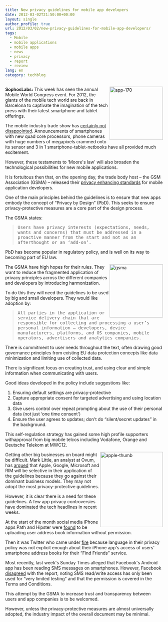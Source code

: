 ```yaml
---
title: New privacy guidelines for mobile app developers
date: 2012-03-02T21:50:00+00:00
layout: single
author_profile: true
url: 2012/03/02/new-privacy-guidelines-for-mobile-app-developers/
tags:
  - Mobile
  - mobile applications
  - mobile apps
  - news
  - privacy
  - report
  - review
lang: en
category: techblog
---
```

[<img title="app-170" border="0" alt="app-170" align="right" src="http://lh4.ggpht.com/-pljwfaGnZSc/T1E5ONSat8I/AAAAAAAAFB8/bYNuhYSAldU/app-170_thumb%25255B1%25255D.jpg?imgmax=800" width="170" height="170" />](http://lh6.ggpht.com/-irF_O_RVIcA/T1E5Ei--uXI/AAAAAAAAFB0/24QJzTqA4Ag/s1600-h/app-170%25255B3%25255D.jpg)**SophosLabs:** This week has seen the annual Mobile World Congress event. For 2012, the giants of the mobile tech world are back in Barcelona to captivate the imagination of the tech press with their latest smartphone and tablet offerings. 

The mobile industry trade show has [certainly not disappointed](http://reviews.cnet.com/mobile-world-congress/). Announcements of smartphones with new quad core processors, phone cameras with huge numbers of megapixels crammed onto its sensor and 3 in 1 smartphone-tablet-netbooks have all provided much excitement. 

However, these testaments to &#8216;Moore's law' will also broaden the technological possibilities for new mobile applications. 

It is fortuitous then that, on the opening day, the trade body host &#8211; the GSM Association (GSMA) &#8211; released their [privacy enhancing standards](http://www.gsma.com/documents/privacy-design-guidelines-for-mobile-application-development/20008) for mobile application developers. 

One of the main principles behind the guidelines is to ensure that new apps embody the concept of &#8220;Privacy by Design&#8221; (PbD). This seeks to ensure privacy-protective measures are a core part of the design process. 

The GSMA states: 

> <tt>Users have privacy interests (expectations, needs, wants and concerns) that must be addressed in a proactive manner from the start and not as an afterthought or an ‘add-on’.</tt>

PbD has become popular in regulatory policy, and is well on its way to becoming part of EU law. 

[<img title="gsma" border="0" alt="gsma" align="right" src="http://lh3.ggpht.com/-gwemToVkDTg/T1E5YfzQFyI/AAAAAAAAFCM/oN9rxxICDZY/gsma_thumb%25255B1%25255D.jpg?imgmax=800" width="170" height="170" />](http://lh3.ggpht.com/-xw99wFGD13w/T1E5T84WiNI/AAAAAAAAFCE/-K4GWyEVNuc/s1600-h/gsma%25255B4%25255D.jpg)The GSMA have high hopes for their rules. They want to reduce the fragmented application of privacy principles across the different companies and developers by introducing harmonization. 

To do this they will need the guidelines to be used by big and small developers. They would like adoption by: 

> <tt>All parties in the application or service delivery chain that are responsible for collecting and processing a user’s personal information – developers, device manufacturers, platforms, and OS companies, mobile operators, advertisers and analytics companies.</tt>

There is commitment to user needs throughout the text, often drawing good governance principles from existing EU data protection concepts like data minimization and limiting use of collected data. 

There is significant focus on creating trust, and using clear and simple information when communicating with users. 

Good ideas developed in the policy include suggestions like: 

  1. Ensuring default settings are privacy-protective 
  2. Capture appropriate consent for targeted advertising and using location data 
  3. Give users control over repeat prompting about the use of their personal data (not just &#8216;one time consent') 
  4. Ensure the user agrees to updates; don't do &#8220;silent/secret updates&#8221; in the background.

This self-regulation strategy has gained some high profile supporters with<a>approval</a> from big mobile telcos including Vodafone, Orange and Deutsche Telekom at MWC12. 

[<img title="apple-thumb" border="0" alt="apple-thumb" align="right" src="http://lh5.ggpht.com/-A82YiStoMjs/T1E5gkqNtYI/AAAAAAAAFCc/p7xf0bU2G68/apple-thumb_thumb%25255B8%25255D.jpg?imgmax=800" width="200" height="240" />](http://lh4.ggpht.com/-X3d0YAUkvjc/T1E5cNxq3xI/AAAAAAAAFCU/gcTFMCHUP_Q/s1600-h/apple-thumb%25255B4%25255D.jpg)Getting other big businesses on board might be difficult. Mark Little, an analyst at Ovum, has [argued](http://www.computerworlduk.com/news/mobile-wireless/3340776/apple-google-microsoft-unlikely-adopt-key-gsma-privacy-rules/) that Apple, Google, Microsoft and RIM will be selective in their application of the guidelines because they go against their dominant business models. They may not adopt the most privacy-protective guidelines. 

However, it is clear there is a need for these guidelines. A few app privacy controversies have dominated the tech headlines in recent weeks. 

At the start of the month social media iPhone apps Path and Hipster were [found](http://nakedsecurity.sophos.com/2012/02/08/apple-mobile-apps-path-and-hipster-and-leak-sensitive-data-without-notification/) to be uploading user address book information without permission. 

Then it was Twitter who came under [fire](http://nakedsecurity.sophos.com/2012/02/16/twitter-tarnished-by-iphone-contact-scandal/) because language in their privacy policy was not explicit enough about their iPhone app's access of users' smartphone address books for their &#8220;Find Friends&#8221; service. 

Most recently, last week's Sunday Times alleged that Facebook's Android app has been reading SMS messages on smartphones. However, Facebook [disagreed](http://www.zdnet.com/blog/facebook/facebook-denies-it-is-reading-your-text-messages/9522) with the report, noting SMS read/write access has only been used for &#8220;very limited testing&#8221; and that the permission is covered in the Terms and Conditions. 

This attempt by the GSMA to increase trust and transparency between users and app companies is to be welcomed. 

However, unless the privacy-protective measures are almost universally adopted, the industry impact of the overall document may be minimal.